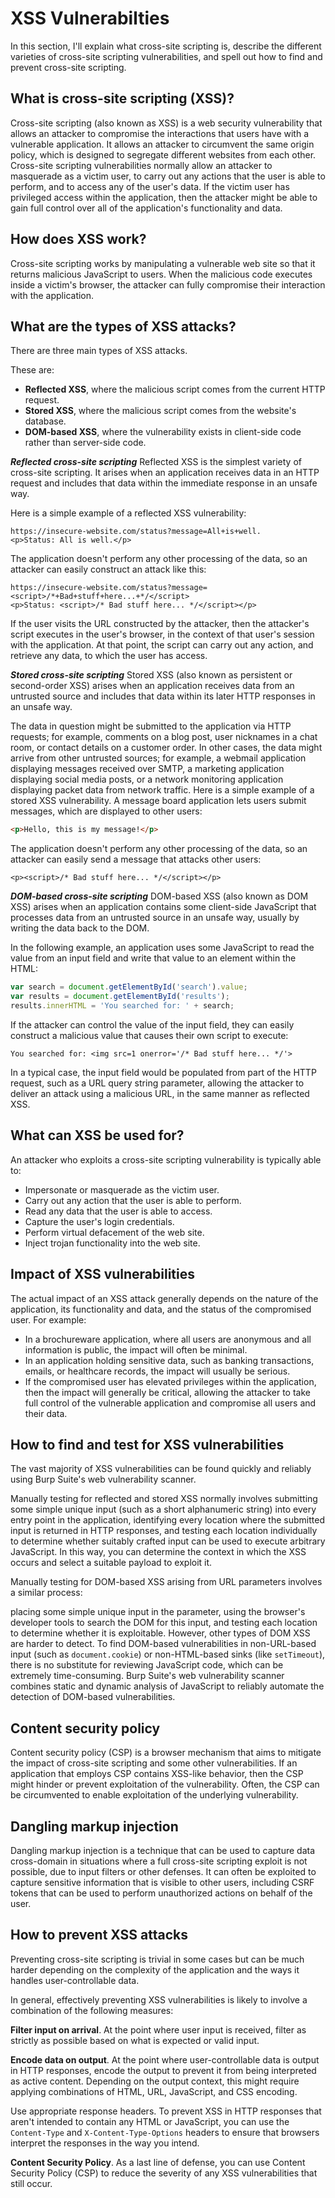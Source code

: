 # XSS Vulnerabilties
In this section, I'll explain what cross-site scripting is, describe the different varieties of cross-site scripting vulnerabilities, and spell out how to find and prevent cross-site scripting.

## What is cross-site scripting (XSS)?
Cross-site scripting (also known as XSS) is a web security vulnerability that allows an attacker to compromise the interactions that users have with a vulnerable application. It allows an attacker to circumvent the same origin policy, which is designed to segregate different websites from each other. Cross-site scripting vulnerabilities normally allow an attacker to masquerade as a victim user, to carry out any actions that the user is able to perform, and to access any of the user's data. If the victim user has privileged access within the application, then the attacker might be able to gain full control over all of the application's functionality and data.

## How does XSS work?
Cross-site scripting works by manipulating a vulnerable web site so that it returns malicious JavaScript to users. When the malicious code executes inside a victim's browser, the attacker can fully compromise their interaction with the application.

## What are the types of XSS attacks?
There are three main types of XSS attacks. 

These are:
- **Reflected XSS**, where the malicious script comes from the current HTTP request.
- **Stored XSS**, where the malicious script comes from the website's database.
- **DOM-based XSS**, where the vulnerability exists in client-side code rather than server-side code.

***Reflected cross-site scripting***
Reflected XSS is the simplest variety of cross-site scripting. It arises when an application receives data in an HTTP request and includes that data within the immediate response in an unsafe way.

Here is a simple example of a reflected XSS vulnerability:

```
https://insecure-website.com/status?message=All+is+well.
<p>Status: All is well.</p>
```

The application doesn't perform any other processing of the data, so an attacker can easily construct an attack like this:

```
https://insecure-website.com/status?message=<script>/*+Bad+stuff+here...+*/</script>
<p>Status: <script>/* Bad stuff here... */</script></p>
```

If the user visits the URL constructed by the attacker, then the attacker's script executes in the user's browser, in the context of that user's session with the application. At that point, the script can carry out any action, and retrieve any data, to which the user has access.

***Stored cross-site scripting***
Stored XSS (also known as persistent or second-order XSS) arises when an application receives data from an untrusted source and includes that data within its later HTTP responses in an unsafe way.

The data in question might be submitted to the application via HTTP requests; for example, comments on a blog post, user nicknames in a chat room, or contact details on a customer order. In other cases, the data might arrive from other untrusted sources; for example, a webmail application displaying messages received over SMTP, a marketing application displaying social media posts, or a network monitoring application displaying packet data from network traffic.
Here is a simple example of a stored XSS vulnerability. A message board application lets users submit messages, which are displayed to other users:

```html
<p>Hello, this is my message!</p>
```

The application doesn't perform any other processing of the data, so an attacker can easily send a message that attacks other users:

```
<p><script>/* Bad stuff here... */</script></p>
```

***DOM-based cross-site scripting***
DOM-based XSS (also known as DOM XSS) arises when an application contains some client-side JavaScript that processes data from an untrusted source in an unsafe way, usually by writing the data back to the DOM.

In the following example, an application uses some JavaScript to read the value from an input field and write that value to an element within the HTML:

```javascript
var search = document.getElementById('search').value;
var results = document.getElementById('results');
results.innerHTML = 'You searched for: ' + search;
```

If the attacker can control the value of the input field, they can easily construct a malicious value that causes their own script to execute:

```
You searched for: <img src=1 onerror='/* Bad stuff here... */'>
```

In a typical case, the input field would be populated from part of the HTTP request, such as a URL query string parameter, allowing the attacker to deliver an attack using a malicious URL, in the same manner as reflected XSS.

## What can XSS be used for?
An attacker who exploits a cross-site scripting vulnerability is typically able to:
- Impersonate or masquerade as the victim user.
- Carry out any action that the user is able to perform.
- Read any data that the user is able to access.
- Capture the user's login credentials.
- Perform virtual defacement of the web site.
- Inject trojan functionality into the web site.

## Impact of XSS vulnerabilities
The actual impact of an XSS attack generally depends on the nature of the application, its functionality and data, and the status of the compromised user. For example:
 - In a brochureware application, where all users are anonymous and all information is public, the impact will often be minimal.
 - In an application holding sensitive data, such as banking transactions, emails, or healthcare records, the impact will usually be serious.
 - If the compromised user has elevated privileges within the application, then the impact will generally be critical, allowing the attacker to take full control of the vulnerable application and compromise all users and their data.

## How to find and test for XSS vulnerabilities
The vast majority of XSS vulnerabilities can be found quickly and reliably using Burp Suite's web vulnerability scanner.

Manually testing for reflected and stored XSS normally involves submitting some simple unique input (such as a short alphanumeric string) into every entry point in the application, identifying every location where the submitted input is returned in HTTP responses, and testing each location individually to determine whether suitably crafted input can be used to execute arbitrary JavaScript. In this way, you can determine the context in which the XSS occurs and select a suitable payload to exploit it.

Manually testing for DOM-based XSS arising from URL parameters involves a similar process:

placing some simple unique input in the parameter, using the browser's developer tools to search the DOM for this input, and testing each location to determine whether it is exploitable. However, other types of DOM XSS are harder to detect. To find DOM-based vulnerabilities in non-URL-based input (such as `document.cookie`) or non-HTML-based sinks (like `setTimeout`), there is no substitute for reviewing JavaScript code, which can be extremely time-consuming. Burp Suite's web vulnerability scanner combines static and dynamic analysis of JavaScript to reliably automate the detection of DOM-based vulnerabilities.

## Content security policy
Content security policy (CSP) is a browser mechanism that aims to mitigate the impact of cross-site scripting and some other vulnerabilities. If an application that employs CSP contains XSS-like behavior, then the CSP might hinder or prevent exploitation of the vulnerability. Often, the CSP can be circumvented to enable exploitation of the underlying vulnerability.

## Dangling markup injection
Dangling markup injection is a technique that can be used to capture data cross-domain in situations where a full cross-site scripting exploit is not possible, due to input filters or other defenses. It can often be exploited to capture sensitive information that is visible to other users, including CSRF tokens that can be used to perform unauthorized actions on behalf of the user.

## How to prevent XSS attacks
Preventing cross-site scripting is trivial in some cases but can be much harder depending on the complexity of the application and the ways it handles user-controllable data.

In general, effectively preventing XSS vulnerabilities is likely to involve a combination of the following measures:

**Filter input on arrival**. At the point where user input is received, filter as strictly as possible based on what is expected or valid input.

**Encode data on output**. At the point where user-controllable data is output in HTTP responses, encode the output to prevent it from being interpreted as active content. Depending on the output context, this might require applying combinations of HTML, URL, JavaScript, and CSS encoding.

Use appropriate response headers. To prevent XSS in HTTP responses that aren't intended to contain any HTML or JavaScript, you can use the `Content-Type` and `X-Content-Type-Options` headers to ensure that browsers interpret the responses in the way you intend.

**Content Security Policy**. As a last line of defense, you can use Content Security Policy (CSP) to reduce the severity of any XSS vulnerabilities that still occur.
